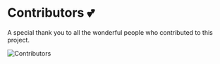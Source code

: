 # Contributors 💕

A special thank you to all the wonderful people who contributed to this project.

![Contributors](https://contrib.rocks/image?repo=miamatriarx/mia)

